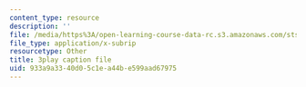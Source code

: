 ```yaml
---
content_type: resource
description: ''
file: /media/https%3A/open-learning-course-data-rc.s3.amazonaws.com/sts-081-innovation-systems-for-science-technology-energy-manufacturing-and-health-spring-2017/933a9a3340d05c1ea44be599aad67975_FY1QmZb_LDs.vtt
file_type: application/x-subrip
resourcetype: Other
title: 3play caption file
uid: 933a9a33-40d0-5c1e-a44b-e599aad67975
---
```

